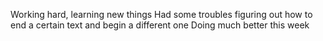 Working hard, learning new things
Had some troubles figuring out how to end a certain text and begin a different one
Doing much better this week
